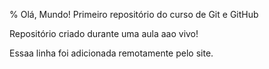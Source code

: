 % Olá, Mundo!
 Primeiro repositório do curso de Git e GitHub

 Repositório criado durante uma aula aao vivo!

 Essaa linha foi adicionada remotamente pelo site.
